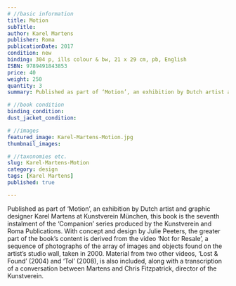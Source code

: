 ```yaml
---
# //basic information
title: Motion
subTitle:
author: Karel Martens
publisher: Roma
publicationDate: 2017
condition: new
binding: 304 p, ills colour & bw, 21 x 29 cm, pb, English
ISBN: 9789491843853
price: 40
weight: 250
quantity: 3
summary: Published as part of ‘Motion’, an exhibition by Dutch artist and graphic designer Karel Martens at Kunstverein München, this book is the seventh instalment of the ‘Companion’ series produced by the Kunstverein and Roma Publications.

# //book condition
binding_condition:
dust_jacket_condition:

# //images
featured_image: Karel-Martens-Motion.jpg
thumbnail_images:

# //taxonomies etc.
slug: Karel-Martens-Motion
category: design
tags: [Karel Martens]
published: true

---
```



Published as part of ‘Motion’, an exhibition by Dutch artist and graphic designer Karel Martens at Kunstverein München, this book is the seventh instalment of the ‘Companion’ series produced by the Kunstverein and Roma Publications. With concept and design by Julie Peeters, the greater part of the book’s content is derived from the video ‘Not for Resale’, a sequence of photographs of the array of images and objects found on the artist’s studio wall, taken in 2000. Material from two other videos, ‘Lost & Found’ (2004) and ‘Tol’ (2008), is also included, along with a transcription of a conversation between Martens and Chris Fitzpatrick, director of the Kunstverein.
